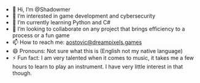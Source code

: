 - 👋 Hi, I’m @Shadowmer
- 👀 I’m interested in game development and cybersecurity
- 🌱 I’m currently learning Python and C#
- 💞️ I’m looking to collaborate on any project that brings efficiency to a process or a fun game
- 📫 How to reach me: aostovic@dreampixels.games
- 😄 Pronouns: Not sure what this is (English not my native language)
- ⚡ Fun fact: I am very talented when it comes to music, it takes me a few hours to learn to play an instrument. I have very little interest in that though.

<!---
Shadowmer/Shadowmer is a ✨ special ✨ repository because its `README.md` (this file) appears on your GitHub profile.
You can click the Preview link to take a look at your changes.
--->
